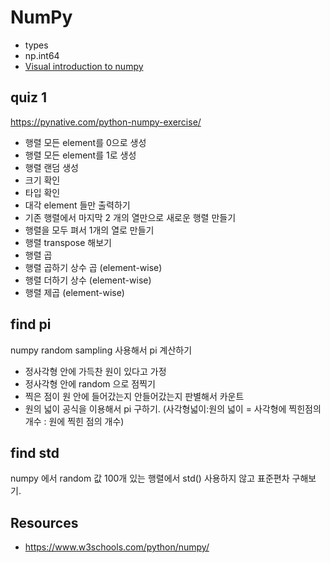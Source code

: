 # NumPy

- types
- np.int64
- [Visual introduction to numpy](https://jalammar.github.io/visual-numpy/)

## quiz 1

https://pynative.com/python-numpy-exercise/

- 행렬 모든 element를 0으로 생성
- 행렬 모든 element를 1로 생성
- 행렬 랜덤 생성
- 크기 확인
- 타입 확인
- 대각 element 들만 출력하기
- 기존 행렬에서 마지막 2 개의 열만으로 새로운 행렬 만들기
- 행렬을 모두 펴서 1개의 열로 만들기
- 행렬 transpose 해보기
- 행렬 곱
- 행렬 곱하기 상수 곱 (element-wise)
- 행렬 더하기 상수 (element-wise)
- 행렬 제곱 (element-wise)

## find pi

numpy random sampling 사용해서 pi 계산하기

- 정사각형 안에 가득찬 원이 있다고 가정
- 정사각형 안에 random 으로 점찍기
- 찍은 점이 원 안에 들어갔는지 안들어갔는지 판별해서 카운트
- 원의 넓이 공식을 이용해서 pi 구하기. (사각형넓이:원의 넓이 = 사각형에 찍힌점의 개수 : 원에 찍힌 점의 개수)

## find std

numpy 에서 random 값 100개 있는 행렬에서 std() 사용하지 않고 표준편차 구해보기.

## Resources

- https://www.w3schools.com/python/numpy/
